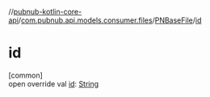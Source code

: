 //[pubnub-kotlin-core-api](../../../index.md)/[com.pubnub.api.models.consumer.files](../index.md)/[PNBaseFile](index.md)/[id](id.md)

# id

[common]\
open override val [id](id.md): [String](https://kotlinlang.org/api/core/kotlin-stdlib/kotlin/-string/index.html)
